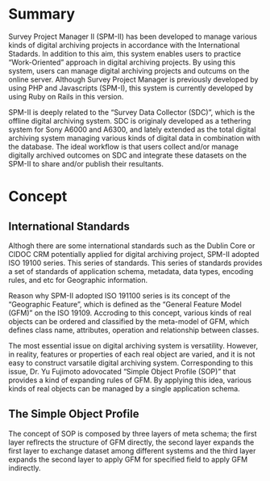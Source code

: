 # Summary

Survey Project Manager II (SPM-II) has been developed to manage various kinds of digital archiving projects in accordance with the International Stadards. In addition to this aim, this system enables users to practice “Work-Oriented” approach in digital archiving projects. By using this system, users can manage digital archiving projects and outcums on the online server. Although Survey Project Manager is previously developed by using PHP and Javascripts (SPM-I), this system is currently developed by using Ruby on Rails in this version. 

SPM-II is deeply related to the “Survey Data Collector (SDC)”, which is the offline digital archiving system. SDC is originaly developed as a tethering system for Sony A6000 and A6300, and lately extended as the total digital archiving system managing various kinds of digital data in combination with the database. The ideal workflow is that users collect and/or manage digitally archived outcomes on SDC and integrate these datasets on the SPM-II to share and/or publish their resultants.

# Concept
## International Standards

Althogh there are some international standards such as the Dublin Core or CIDOC CRM potentially applied for digital archiving project, SPM-II adopted ISO 19100 series. This series of standards. This series of standards provides a set of standards of application schema, metadata, data types, encoding rules, and etc for Geographic information. 

Reason why SPM-II adopted ISO 191100 series is its concept of the “Geographic Feature”, which is defined as the “General Feature Model (GFM)” on the ISO 19109. Accroding to this concept, various kinds of real objects can be ordered and classified by the meta-model of GFM, which defines class name, attributes, operation and relationship between classes. 

The most essential issue on digital archiving system is versatility. However, in reality, features or properties of each real object are varied, and it is not easy to construct varsatile digital archiving system. Corresponding to this issue, Dr. Yu Fujimoto adovocated “Simple Object Profile (SOP)” that provides a kind of expanding rules of GFM. By applying this idea, various kinds of real objects can be managed by a single application schema. 

## The Simple Object Profile
The concept of SOP is composed by three layers of meta schema; the first layer reflrects the structure of GFM directly, the second layer expands the first layer to exchange dataset among different systems and the third layer expands the second layer to apply GFM for specified field to apply GFM indirectly.
